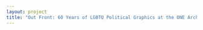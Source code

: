 ```yaml
--- 
layout: project 
title: "Out Front: 60 Years of LGBTQ Political Graphics at the ONE Archives" 
---
```




